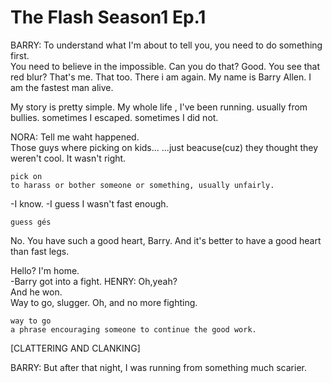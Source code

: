 The Flash Season1 Ep.1
=====================

BARRY: To understand what I'm about to tell you, you need to do something first.  
You need to believe in the impossible. Can you do that? Good. You see that red blur? That's me. That too. There i am again.
My name is Barry Allen.
I am the fastest man alive.

My story is pretty simple. My whole life , I've been running. usually from bullies. sometimes I escaped. sometimes I did not.

NORA: Tell me waht happened.  
Those guys where picking on kids... ...just beacuse(cuz) they thought they weren't cool. It wasn't right.

```
pick on
to harass or bother someone or something, usually unfairly.
```
-I know.
-I guess I wasn't fast enough.

```
guess gés
```
No. You have such a good heart, Barry. And it's better to have a good heart than fast legs.

Hello? I'm home.  
-Barry got into a fight.
HENRY: Oh,yeah?  
And he won.  
Way to go, slugger. Oh, and no more fighting.
```
way to go
a phrase encouraging someone to continue the good work.
```

[CLATTERING AND CLANKING]

BARRY: But after that night, I was running from something much scarier.
